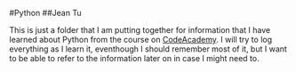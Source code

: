 #Python 
##Jean Tu 

This is just a folder that I am putting together for information that I have learned about Python from the course on [CodeAcademy](https://www.codeacademy.com). I will try to log everything as I learn it, eventhough I should remember most of it, but I want to be able to refer to the information later on in case I might need to. 
